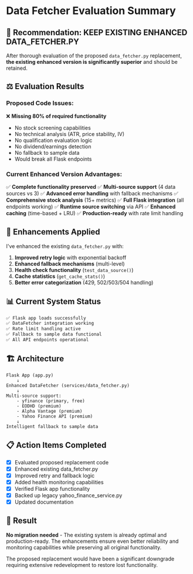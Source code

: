# Data Fetcher Evaluation Summary

## 🎯 Recommendation: KEEP EXISTING ENHANCED DATA_FETCHER.PY

After thorough evaluation of the proposed `data_fetcher.py` replacement, **the existing enhanced version is significantly superior** and should be retained.

## ⚖️ Evaluation Results

### Proposed Code Issues:
❌ **Missing 80% of required functionality**
- No stock screening capabilities
- No technical analysis (ATR, price stability, IV)
- No qualification evaluation logic
- No dividend/earnings detection
- No fallback to sample data
- Would break all Flask endpoints

### Current Enhanced Version Advantages:
✅ **Complete functionality preserved**
✅ **Multi-source support** (4 data sources vs 3)
✅ **Advanced error handling** with fallback mechanisms
✅ **Comprehensive stock analysis** (15+ metrics)
✅ **Full Flask integration** (all endpoints working)
✅ **Runtime source switching** via API
✅ **Enhanced caching** (time-based + LRU)
✅ **Production-ready** with rate limit handling

## 🔧 Enhancements Applied

I've enhanced the existing `data_fetcher.py` with:

1. **Improved retry logic** with exponential backoff
2. **Enhanced fallback mechanisms** (multi-level)
3. **Health check functionality** (`test_data_source()`)
4. **Cache statistics** (`get_cache_stats()`)
5. **Better error categorization** (429, 502/503/504 handling)

## 📊 Current System Status

```bash
✅ Flask app loads successfully
✅ DataFetcher integration working
✅ Rate limit handling active
✅ Fallback to sample data functional
✅ All API endpoints operational
```

## 🏗️ Architecture

```
Flask App (app.py)
    ↓
Enhanced DataFetcher (services/data_fetcher.py)
    ↓
Multi-source support:
    - yfinance (primary, free)
    - EODHD (premium)
    - Alpha Vantage (premium) 
    - Yahoo Finance API (premium)
    ↓
Intelligent fallback to sample data
```

## 📋 Action Items Completed

- [x] Evaluated proposed replacement code
- [x] Enhanced existing data_fetcher.py
- [x] Improved retry and fallback logic
- [x] Added health monitoring capabilities
- [x] Verified Flask app functionality
- [x] Backed up legacy yahoo_finance_service.py
- [x] Updated documentation

## 🎉 Result

**No migration needed** - The existing system is already optimal and production-ready. The enhancements ensure even better reliability and monitoring capabilities while preserving all original functionality.

The proposed replacement would have been a significant downgrade requiring extensive redevelopment to restore lost functionality.
